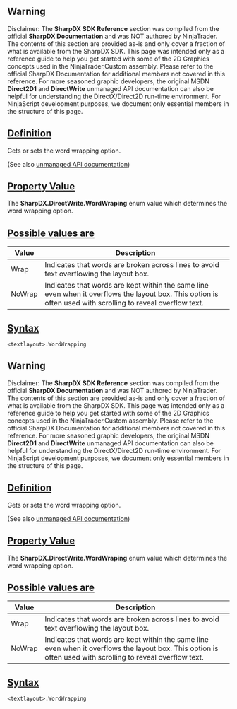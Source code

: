 ## Warning

Disclaimer: The **SharpDX SDK Reference** section was compiled from the official **SharpDX Documentation** and was NOT authored by NinjaTrader. The contents of this section are provided as-is and only cover a fraction of what is available from the SharpDX SDK. This page was intended only as a reference guide to help you get started with some of the 2D Graphics concepts used in the NinjaTrader.Custom assembly. Please refer to the official SharpDX Documentation for additional members not covered in this reference. For more seasoned graphic developers, the original MSDN **Direct2D1** and **DirectWrite** unmanaged API documentation can also be helpful for understanding the DirectX/Direct2D run-time environment. For NinjaScript development purposes, we document only essential members in the structure of this page.

## [Definition](https://developer.ninjatrader.com/docs/desktop/sharpdx_directwrite_textformat_wordwrapping\#definition)

Gets or sets the word wrapping option.

(See also [unmanaged API documentation](https://msdn.microsoft.com/en-us/library/dd316688.aspx))

## [Property Value](https://developer.ninjatrader.com/docs/desktop/sharpdx_directwrite_textformat_wordwrapping\#property-value)

The **SharpDX.DirectWrite.WordWraping** enum value which determines the word wrapping option.

## [Possible values are](https://developer.ninjatrader.com/docs/desktop/sharpdx_directwrite_textformat_wordwrapping\#possible-values-are)

| Value | Description |
| --- | --- |
| Wrap | Indicates that words are broken across lines to avoid text overflowing the layout box. |
| NoWrap | Indicates that words are kept within the same line even when it overflows the layout box. This option is often used with scrolling to reveal overflow text. |

## [Syntax](https://developer.ninjatrader.com/docs/desktop/sharpdx_directwrite_textformat_wordwrapping\#syntax)

`<textlayout>.WordWrapping`

## Warning

Disclaimer: The **SharpDX SDK Reference** section was compiled from the official **SharpDX Documentation** and was NOT authored by NinjaTrader. The contents of this section are provided as-is and only cover a fraction of what is available from the SharpDX SDK. This page was intended only as a reference guide to help you get started with some of the 2D Graphics concepts used in the NinjaTrader.Custom assembly. Please refer to the official SharpDX Documentation for additional members not covered in this reference. For more seasoned graphic developers, the original MSDN **Direct2D1** and **DirectWrite** unmanaged API documentation can also be helpful for understanding the DirectX/Direct2D run-time environment. For NinjaScript development purposes, we document only essential members in the structure of this page.

## [Definition](https://developer.ninjatrader.com/docs/desktop/sharpdx_directwrite_textformat_wordwrapping\#definition)

Gets or sets the word wrapping option.

(See also [unmanaged API documentation](https://msdn.microsoft.com/en-us/library/dd316688.aspx))

## [Property Value](https://developer.ninjatrader.com/docs/desktop/sharpdx_directwrite_textformat_wordwrapping\#property-value)

The **SharpDX.DirectWrite.WordWraping** enum value which determines the word wrapping option.

## [Possible values are](https://developer.ninjatrader.com/docs/desktop/sharpdx_directwrite_textformat_wordwrapping\#possible-values-are)

| Value | Description |
| --- | --- |
| Wrap | Indicates that words are broken across lines to avoid text overflowing the layout box. |
| NoWrap | Indicates that words are kept within the same line even when it overflows the layout box. This option is often used with scrolling to reveal overflow text. |

## [Syntax](https://developer.ninjatrader.com/docs/desktop/sharpdx_directwrite_textformat_wordwrapping\#syntax)

`<textlayout>.WordWrapping`